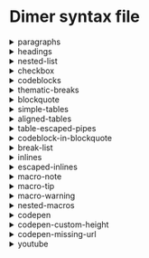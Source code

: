 # Dimer syntax file 
<details>
<summary>paragraphs</summary>
<h3>Markdown</h3>

````
This is a paragraph
and in same line

Another paragraph
````

<h3>Html</h3>

```
<p>This is a paragraph and in same line</p>
<p>Another paragraph</p>
```

</details>
<details>
<summary>headings</summary>
<h3>Markdown</h3>

````
# Heading 1

With some text here

## Heading 2
````

<h3>Html</h3>

```
<h1 id="heading-1"><a href="#heading-1" aria-hidden="true"><span class="icon icon-link"></span></a>Heading 1</h1>
<p>With some text here</p>
<h2 id="heading-2"><a href="#heading-2" aria-hidden="true"><span class="icon icon-link"></span></a>Heading 2</h2>
```

</details>
<details>
<summary>nested-list</summary>
<h3>Markdown</h3>

````
- item 1
    This is nested p
    ```
      var a = require('a')
    ```
- item 2
  - nested item 2.1
````

<h3>Html</h3>

```
<ul>
    <li>
        <p>item 1 This is nested p</p>
        <pre><code>  var a = require('a')
</code></pre>
    </li>
    <li>
        <p>item 2</p>
        <ul>
            <li>nested item 2.1</li>
        </ul>
    </li>
</ul>
```

</details>
<details>
<summary>checkbox</summary>
<h3>Markdown</h3>

````
- [ ] Todo 1
- [x] Todo completed
````

<h3>Html</h3>

```
<ul>
    <li class="task-list-item"><input type="checkbox" disabled> Todo 1</li>
    <li class="task-list-item"><input type="checkbox" checked disabled> Todo completed</li>
</ul>
```

</details>
<details>
<summary>codeblocks</summary>
<h3>Markdown</h3>

````
```js
var a = require('a')
a.run()
```
````

<h3>Html</h3>

```
<pre><code class="language-js">var a = require('a')
a.run()
</code></pre>
```

</details>
<details>
<summary>thematic-breaks</summary>
<h3>Markdown</h3>

````
Foo
***
bar
````

<h3>Html</h3>

```
<p>Foo</p>
<hr>
<p>bar</p>
```

</details>
<details>
<summary>blockquote</summary>
<h3>Markdown</h3>

````
> This is a single line blockquote

<!-- -->

> This is a blockquote in multiple lines
>
> Another line
````

<h3>Html</h3>

```
<blockquote>
    <p>This is a single line blockquote</p>
</blockquote>
<blockquote>
    <p>This is a blockquote in multiple lines</p>
    <p>Another line</p>
</blockquote>
```

</details>
<details>
<summary>simple-tables</summary>
<h3>Markdown</h3>

````
| th 1  | th 2 |
|-------|------|
| td 1 | td 2 |
````

<h3>Html</h3>

```
<table>
    <thead>
        <tr>
            <th>th 1</th>
            <th>th 2</th>
        </tr>
    </thead>
    <tbody>
        <tr>
            <td>td 1</td>
            <td>td 2</td>
        </tr>
    </tbody>
</table>
```

</details>
<details>
<summary>aligned-tables</summary>
<h3>Markdown</h3>

````
| th 1  | th 2 |
|:-------:|------:|
| td 1 | td 2 |
````

<h3>Html</h3>

```
<table>
    <thead>
        <tr>
            <th align="center">th 1</th>
            <th align="right">th 2</th>
        </tr>
    </thead>
    <tbody>
        <tr>
            <td align="center">td 1</td>
            <td align="right">td 2</td>
        </tr>
    </tbody>
</table>
```

</details>
<details>
<summary>table-escaped-pipes</summary>
<h3>Markdown</h3>

````
| f\|oo  |
| ------ |
| b`|` az |
| b**\|** im |
````

<h3>Html</h3>

```
<table>
    <thead>
        <tr>
            <th>f | oo
            </th>
        </tr>
    </thead>
    <tbody>
        <tr>
            <td>b
                <code>|</code> az
            </td>
        </tr>
        <tr>
            <td>b
                <strong>|</strong> im
            </td>
        </tr>
    </tbody>
</table>
```

</details>
<details>
<summary>codeblock-in-blockquote</summary>
<h3>Markdown</h3>

````
> Blockquote start
```
var a = require('a')
```
````

<h3>Html</h3>

```
<blockquote>
    <p>Blockquote start</p>
    <pre><code>var a = require('a')
</code></pre>
</blockquote>
```

</details>
<details>
<summary>break-list</summary>
<h3>Markdown</h3>

````
- foo
- bar
+ baz
````

<h3>Html</h3>

```
<ul>
    <li>foo</li>
    <li>bar</li>
</ul>
<ul>
    <li>baz</li>
</ul>
```

</details>
<details>
<summary>inlines</summary>
<h3>Markdown</h3>

````
Cozy *lummox* gives **smart** `squid who` asks for ~~job~~ pen.
````

<h3>Html</h3>

```
<p>Cozy <em>lummox</em> gives <strong>smart</strong> <code>squid who</code> asks for <del>job</del> pen.</p>
```

</details>
<details>
<summary>escaped-inlines</summary>
<h3>Markdown</h3>

````
\*not emphasized*
\[not a link](/foo)
\`not code`
1\. not a list
\* not a list
\# not a heading
\[foo]: /url "not a reference"
````

<h3>Html</h3>

```
<p>*not emphasized* [not a link](/foo) `not code` 1. not a list * not a list # not a heading [foo]: /url "not a reference"</p>
```

</details>
<details>
<summary>macro-note</summary>
<h3>Markdown</h3>

````
# Showing note

[note]
This is a note
[/note]

Some text afterwards too
````

<h3>Html</h3>

```
<h1 id="showing-note"><a href="#showing-note" aria-hidden="true"><span class="icon icon-link"></span></a>Showing note</h1>
<div class="alert alert-note">
    <p>This is a note</p>
</div>
<p>Some text afterwards too</p>
```

</details>
<details>
<summary>macro-tip</summary>
<h3>Markdown</h3>

````
# Showing note

[tip]
This is a tip
[/tip]

Some text afterwards too
````

<h3>Html</h3>

```
<h1 id="showing-note"><a href="#showing-note" aria-hidden="true"><span class="icon icon-link"></span></a>Showing note</h1>
<div class="alert alert-tip">
    <p>This is a tip</p>
</div>
<p>Some text afterwards too</p>
```

</details>
<details>
<summary>macro-warning</summary>
<h3>Markdown</h3>

````
# Showing note

[warn]
This is a warn
[/warn]

Some text afterwards too
````

<h3>Html</h3>

```
<h1 id="showing-note"><a href="#showing-note" aria-hidden="true"><span class="icon icon-link"></span></a>Showing note</h1>
<div class="alert alert-warning">
    <p>This is a warn</p>
</div>
<p>Some text afterwards too</p>
```

</details>
<details>
<summary>nested-macros</summary>
<h3>Markdown</h3>

````
- List item 1

  [note]
  This is a note
  [/note]
````

<h3>Html</h3>

```
<ul>
    <li>
        <p>List item 1</p>
        <div class="alert alert-note">
            <p>This is a note</p>
        </div>
    </li>
</ul>
```

</details>
<details>
<summary>codepen</summary>
<h3>Markdown</h3>

````
[codepen url=https://codepen.io/ge1doot/pen/vRJyVG]
````

<h3>Html</h3>

```
<div class="embed codepen"><iframe src="//codepen.io/ge1doot/embed/preview/vRJyVG?height=410&#x26;theme-id=dark&#x26;default-tab=result&#x26;embed-version=2" height="410" scrolling="no" title="vRJyVG" frameborder="none" allowtransparency="true" allowfullscreen style="width: 100%;"></iframe></div>
```

</details>
<details>
<summary>codepen-custom-height</summary>
<h3>Markdown</h3>

````
[codepen url=https://codepen.io/ge1doot/pen/vRJyVG, height=200]
````

<h3>Html</h3>

```
<div class="embed codepen"><iframe src="//codepen.io/ge1doot/embed/preview/vRJyVG?height=200&#x26;theme-id=dark&#x26;default-tab=result&#x26;embed-version=2" height="200" scrolling="no" title="vRJyVG" frameborder="none" allowtransparency="true" allowfullscreen style="width: 100%;"></iframe></div>
```

</details>
<details>
<summary>codepen-missing-url</summary>
<h3>Markdown</h3>

````
[codepen]
````

<h3>Html</h3>

```
<div>Url missing for codepen macro</div>
```

</details>
<details>
<summary>youtube</summary>
<h3>Markdown</h3>

````
This is a video

[youtube url=https://www.youtube.com/watch?v=xKwHGewa9Fg]
````

<h3>Html</h3>

```
<div class="embed youtube"><iframe src="https://www.youtube.com/embed" height="400" width="100%" frameborder="none" allowfullscreen></iframe></div>
```

</details>
